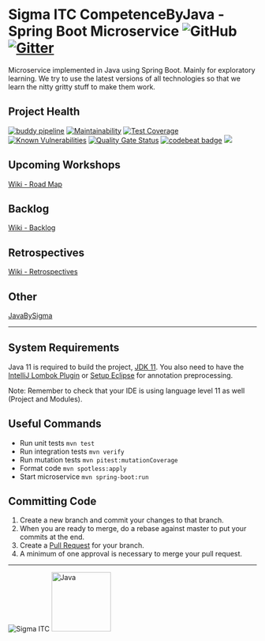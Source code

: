 # Sigma ITC CompetenceByJava - Spring Boot Microservice ![GitHub](https://img.shields.io/github/license/SIgmaITC/competencebyjava-microservice-springboot.svg) [![Gitter](https://badges.gitter.im/SigmaITC/CompetenceByJava.svg)](https://gitter.im/SigmaITC/CompetenceByJava?utm_source=badge&utm_medium=badge&utm_campaign=pr-badge)
Microservice implemented in Java using Spring Boot. Mainly for exploratory learning.
We try to use the latest versions of all technologies so that we learn the nitty gritty stuff to make them work.

## Project Health
[![buddy pipeline](https://app.buddy.works/chrissundberg/competencebyjava-microservice-springboot/pipelines/pipeline/175356/badge.svg?token=a9753c3d3316f788308b9d5ddb520bcd6037071ea89e96048ab22e3a15239742 "buddy pipeline")](https://app.buddy.works/chrissundberg/competencebyjava-microservice-springboot/pipelines/pipeline/175356)
[![Maintainability](https://api.codeclimate.com/v1/badges/d70c2a89631bf5667b84/maintainability)](https://codeclimate.com/github/SigmaITC/competencebyjava-microservice-springboot/maintainability)
[![Test Coverage](https://api.codeclimate.com/v1/badges/d70c2a89631bf5667b84/test_coverage)](https://codeclimate.com/github/SigmaITC/competencebyjava-microservice-springboot/test_coverage)
[![Known Vulnerabilities](https://snyk.io/test/github/SigmaITC/competencebyjava-microservice-springboot/badge.svg)](https://snyk.io/test/github/SigmaITC/competencebyjava-microservice-springboot)
[![Quality Gate Status](https://sonarcloud.io/api/project_badges/measure?project=SigmaITC_competencebyjava-microservice-springboot&metric=alert_status)](https://sonarcloud.io/dashboard?id=SigmaITC_competencebyjava-microservice-springboot)
[![codebeat badge](https://codebeat.co/badges/d0997c97-d224-4021-adbe-abe856b2d3ae)](https://codebeat.co/projects/github-com-sigmaitc-competencebyjava-microservice-springboot-master-1445bbe3-f064-4a1f-93f9-f93e10559041)
[![](https://codescene.io/projects/4252/status.svg)](https://codescene.io/projects/4252/jobs/latest-successful/results)

## Upcoming Workshops
[Wiki - Road Map](https://github.com/SigmaITC/competencebyjava-microservice-springboot/wiki/Road-Map)

## Backlog
[Wiki - Backlog](https://github.com/SigmaITC/competencebyjava-microservice-springboot/wiki/Backlog)

## Retrospectives
[Wiki - Retrospectives](https://github.com/SigmaITC/competencebyjava-microservice-springboot/wiki/Retrospectives)

## Other
[JavaBySigma](https://sigmaitc.github.io/java-by-sigma)

---

## System Requirements
Java 11 is required to build the project, [JDK 11](https://www.oracle.com/technetwork/java/javase/downloads/jdk11-downloads-5066655.html). You also need to have the [IntelliJ Lombok Plugin](https://plugins.jetbrains.com/plugin/6317-lombok-plugin) or [Setup Eclipse](https://projectlombok.org/setup/eclipse) for annotation preprocessing.

Note: Remember to check that your IDE is using language level 11 as well (Project and Modules).
## Useful Commands
* Run unit tests `mvn test`
* Run integration tests `mvn verify`
* Run mutation tests `mvn pitest:mutationCoverage`
* Format code `mvn spotless:apply`
* Start microservice `mvn spring-boot:run`

## Committing Code
1. Create a new branch and commit your changes to that branch.
2. When you are ready to merge, do a rebase against master to put your commits at the end.
3. Create a [Pull Request](https://github.com/SigmaITC/competencebyjava-microservice-springboot/pulls) for your branch.
4. A minimum of one approval is necessary to merge your pull request.
---

![Sigma ITC](https://sigmaitc.github.io/images/sigma-logo.png) <img src="https://sigmaitc.github.io/images/java.png" alt="Java" width="120" />
